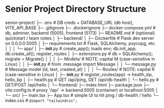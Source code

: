 # Senior Project Directory Structure
senior-project/
├─ .env                        # DB creds + DATABASE_URL (db host), VITE_API_BASE
├─ .gitignore
├─ .dockerignore
├─ docker-compose.yml          # db, adminer, backend (5005), frontend (5173)
├─ README.md                   # (optional) quickstart / team notes
│
├─ backend/
│  ├─ Dockerfile               # Flask dev server on 0.0.0.0:5005
│  ├─ requirements.txt         # Flask, SQLAlchemy, psycopg, etc.
│  │
│  └─ app/
│     ├─ __init__.py           # create_app(); loads env; db.init_app; db.create_all(); register_routes
│     ├─ extensions.py         # db = SQLAlchemy(); migrate = Migrate()
│     │
│     ├─ Models/               # NOTE: capital M (case-sensitive in Linux)
│     │  ├─ __init__.py        # from .message import Message
│     │  └─ message.py         # Message model (id, text, created_at)
│     │
│     └─ Routes/               # NOTE: capital R (case-sensitive in Linux)
│        ├─ __init__.py        # register_routes(app) -> health_bp, hello_bp
│        ├─ health.py          # GET /api/ping, GET /api/db-health
│        └─ hello.py           # GET/POST /api/hello
│
└─ frontend/
   ├─ index.html
   ├─ package.json
   ├─ vite.config.ts           # proxy '/api' → backend:5005 (container) or localhost:5005
   │
   └─ src/
      ├─ main.tsx
      ├─ App.tsx               # simple UI to hit ping / db-health / hello
      └─ index.css             # `@import "tailwindcss";`
